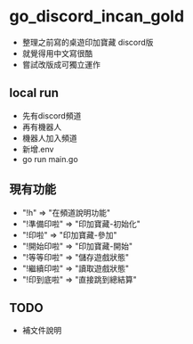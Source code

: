 # go_discord_incan_gold
- 整理之前寫的桌遊印加寶藏 discord版
- 就覺得用中文寫很酷
- 嘗試改版成可獨立運作

## local run
- 先有discord頻道
- 再有機器人
- 機器人加入頻道
- 新增.env
- go run main.go

## 現有功能
- "!h" => "在頻道說明功能"
- "!準備印啦" => "印加寶藏-初始化"
- "!印啦" =>     "印加寶藏-參加"
- "!開始印啦" => "印加寶藏-開始"
- "!等等印啦" => "儲存遊戲狀態"
- "!繼續印啦" => "讀取遊戲狀態"
- "!印到底啦" => "直接跳到總結算"

## TODO
- 補文件說明